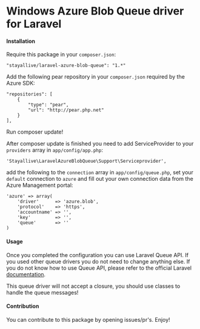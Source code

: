 Windows Azure Blob Queue driver for Laravel
===========================================

#### Installation

Require this package in your `composer.json`:

	"stayallive/laravel-azure-blob-queue": "1.*"

Add the following pear repository in your `composer.json` required by the Azure SDK:

    "repositories": [
        {
            "type": "pear",
            "url": "http://pear.php.net"
        }
    ],

Run composer update!

After composer update is finished you need to add ServiceProvider to your `providers` array in `app/config/app.php`:

	'Stayallive\LaravelAzureBlobQueue\Support\Serviceprovider',

add the following to the `connection` array in `app/config/queue.php`, set your `default` connection to `azure` and fill out your own connection data from the Azure Management portal:

	'azure' => array(
        'driver'      => 'azure.blob',
        'protocol'    => 'https',
        'accountname' => '',
        'key'         => '',
        'queue'       => ''
    )

#### Usage
Once you completed the configuration you can use Laravel Queue API. If you used other queue drivers you do not need to change anything else. If you do not know how to use Queue API, please refer to the official Laravel [documentation](http://laravel.com/docs/queues).

This queue driver will not accept a closure, you should use classes to handle the queue messages!

#### Contribution
You can contribute to this package by opening issues/pr's. Enjoy!